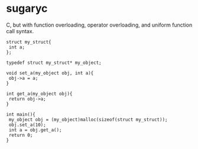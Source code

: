 # sugaryc
 
C, but with function overloading, operator overloading, and uniform function call syntax.

```
struct my_struct{
 int a;
};

typedef struct my_struct* my_object;

void set_a(my_object obj, int a){
 obj->a = a;
}

int get_a(my_object obj){
 return obj->a;
}

int main(){
 my_object obj = (my_object)malloc(sizeof(struct my_struct));
 obj.set_a(10);
 int a = obj.get_a();
 return 0;
}
